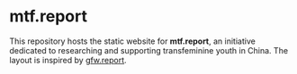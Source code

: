 # mtf.report

This repository hosts the static website for **mtf.report**, an initiative dedicated to researching and supporting transfeminine youth in China. The layout is inspired by [gfw.report](https://gfw.report).
